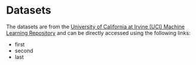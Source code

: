# Datasets

The datasets are from the [University of California at Irvine (UCI) Machine Learning Repository](https://archive.ics.uci.edu/ml/index.php) and can be directly accessed using the following links:
* first
* second
* last

